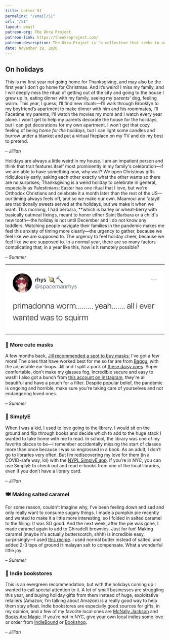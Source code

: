 ```yaml
---
title: Letter 51
permalink: "/email/51"
url: "/51"
layout: email
patreon-org: The Okra Project
patreon-link: https://theokraproject.com/
patreon-description: The Okra Project is "a collective that seeks to address the global crisis faced by Black Trans people by bringing home cooked, healthy, and culturally specific meals and resources to Black Trans People wherever we can reach them." A full session is $90—help us get there!
date: November 19, 2020
---
```


## On holidays

This is my first year not going home for Thanksgiving, and may also be the first year I don’t go home for Christmas. And it’s weird! I miss my family, and I will deeply miss the ritual of getting out of the city and going to the house I grew up in, eating dinner with my family, seeing my parents' dog, feeling warm. This year, I guess, I’ll find new rituals—I’ll walk through Brooklyn to my boyfriend’s apartment to make dinner with him and his roommates, I’ll Facetime my parents, I'll watch the movies my mom and I watch every year alone. I won’t get to help my parents decorate the house for the holidays, but I can get decorations for my own apartment. I won’t get that cozy feeling of being *home for the holidays,* but I can light some candles and burrow under a blanket and put a virtual fireplace on my TV and do my best to pretend.

– *Jillian*

Holidays are always a little weird in my house. I am an impatient person and think that trait features itself most prominently in my family's celebration—if we are able to have something now, why wait? We open Christmas gifts ridiculously early, asking each other exactly what the other wants so there are no surprises; Thanksgiving is a weird holiday to celebrate in general, especially as Palestinians; Easter has one ritual that I love, but we're Orthodox Christians and celebrate it a month later than the rest of the US—our timing always feels off, and so we make our own. Maamoul and 'atayif are traditionally sweets served at the holidays, but we make it when we want. This morning, I had berbara, **which is barley or wheat-berry with basically oatmeal fixings, meant to honor either Saint Barbara or a child's new tooth—the holiday is not until December and I do not know any toddlers. Watching people navigate their families in the pandemic makes me feel this anxiety of timing more clearly—the urgency to gather, because we feel like we are supposed to. The urgency to feel holiday cheer, because we feel like we are supposed to. In a normal year, there are so many factors complicating that; in a year like this, how is it remotely possible?  

– *Summer*

<hr>

<a href="https://twitter.com/spacemanrhys/status/1327490697340006400?s=10">
  <img src="/assets/images/tweets/51.jpeg" class="tweet">
</a>

<hr>

### 🔗 More cute masks

A few months back, [Jill recommended a spot to buy masks](https://letterstosummer.com/42); I've got a few more! The ones that have worked best for me so far are from [Baggu](https://baggu.com/collections/reusable-masks), with the adjustable ear-loops. Jill and I split a pack of [these daisy ones](https://baggu.com/collections/reusable-masks/products/fabric-mask-set-loop-daisy-1). Super comfortable, don't make my glasses fog, incredible secure and easy to wash! I also got a bunch from [this account on Instagram](https://www.instagram.com/yeahleanora/), they're all beautiful and have a pouch for a filter. Despite popular belief, the pandemic is ongoing and horrible, make sure you're taking care of yourselves and not endangering loved ones.

– *Summer*

### 📱 SimplyE

When I was a kid, I used to love going to the library. I would sit on the ground and flip through books and decide which to add to the huge stack I wanted to take home with me to read. In school, the library was one of my favorite places to be—I remember accidentally missing the start of classes more than once because I was so engrossed in a book. As an adult, I don’t go to libraries very often. But I’m rediscovering my love for them (in a COVID-safe way, lol) with the [NYPL SimplyE app](https://www.nypl.org/books-music-movies/ebookcentral/simplye). If you’re in NYC, you can use SimplyE to check out and read e-books from one of the local libraries, even if you don’t have a library card.

– *Jillian*

### 🍽️ Making salted caramel

For some reason, couldn't imagine why, I've been feeling down and sad and only really want to consume sugary things. I made a pumpkin pie recently and wanted to make it a little more interesting, so I folded in salted caramel to the filling. It was SO good. And the next week, after the pie was gone, I made caramel again to add to Ghiradelli brownies. Just for fun! Making caramel (maybe it's actually butterscotch, shhh) is incredible easy, surprisingly—I used [this recipe](https://sallysbakingaddiction.com/homemade-salted-caramel-recipe/). I used normal butter instead of salted, and added 2-3 tsps of ground Himalayan salt to compensate. What a wonderful little joy.

– *Summer*

### 📖 Indie bookstores

This is an evergreen recommendation, but with the holidays coming up I wanted to call special attention to it. A lot of small businesses are struggling this year, and buying holiday gifts from them instead of huge, exploitative retailers (Amazon, I’m talking about Amazon) is a really good way to help them stay afloat. Indie bookstores are especially good sources for gifts, in my opinion, and a few of my favorite local ones are [McNally Jackson](https://www.mcnallyjackson.com) and [Books Are Magic](https://booksaremagic.net). If you’re not in NYC, give your own local indies some love or order from [IndieBound](https://www.indiebound.org) or [Bookshop](https://bookshop.org).

– *Jillian*
